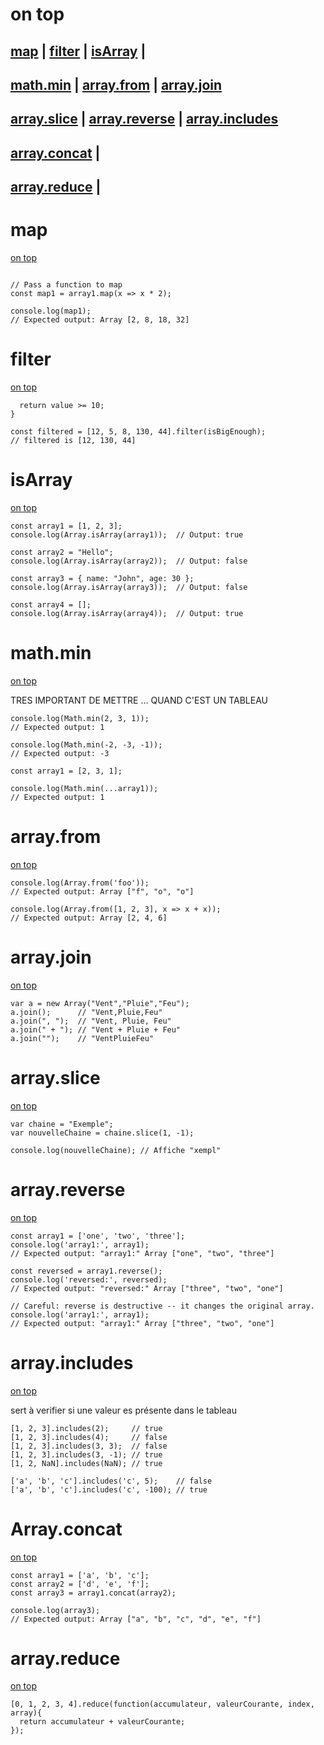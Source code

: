 # on top

[map](#map) | [filter](#filter) | [isArray](#isArray) | 
--------------------------------------------------------------------------------------------------
[math.min](#math.min) | [array.from](#array.from) | [array.join](#array.join)
--------------------------------------------------------------------------------------------------
[array.slice](#array.slice) | [array.reverse](#array.reverse) | [array.includes](#array.includes)
--------------------------------------------------------------------------------------------------
[array.concat](#array.concat) |
--------------------------------------------------------------------------------------------------
[array.reduce](#array.reduce) |
--------------------------------------------------------------------------------------------------



# map 
[on top](#on-top)

```const array1 = [1, 4, 9, 16];

// Pass a function to map
const map1 = array1.map(x => x * 2);

console.log(map1);
// Expected output: Array [2, 8, 18, 32]
```

# filter
[on top](#on-top)

```function isBigEnough(value) {
  return value >= 10;
}

const filtered = [12, 5, 8, 130, 44].filter(isBigEnough);
// filtered is [12, 130, 44]
```

# isArray      
[on top](#on-top)
```
const array1 = [1, 2, 3];
console.log(Array.isArray(array1));  // Output: true

const array2 = "Hello";
console.log(Array.isArray(array2));  // Output: false

const array3 = { name: "John", age: 30 };
console.log(Array.isArray(array3));  // Output: false

const array4 = [];
console.log(Array.isArray(array4));  // Output: true
```
# math.min

[on top](#on-top)

TRES IMPORTANT DE METTRE ... QUAND C'EST UN TABLEAU
```
console.log(Math.min(2, 3, 1));
// Expected output: 1

console.log(Math.min(-2, -3, -1));
// Expected output: -3

const array1 = [2, 3, 1];

console.log(Math.min(...array1));
// Expected output: 1
```

# array.from
[on top](#on-top)
```
console.log(Array.from('foo'));
// Expected output: Array ["f", "o", "o"]

console.log(Array.from([1, 2, 3], x => x + x));
// Expected output: Array [2, 4, 6]
```


# array.join
[on top](#on-top)

```
var a = new Array("Vent","Pluie","Feu");
a.join();      // "Vent,Pluie,Feu"
a.join(", ");  // "Vent, Pluie, Feu"
a.join(" + "); // "Vent + Pluie + Feu"
a.join("");    // "VentPluieFeu"
```

# array.slice
[on top](#on-top)

```
var chaine = "Exemple";
var nouvelleChaine = chaine.slice(1, -1);

console.log(nouvelleChaine); // Affiche "xempl"
```

# array.reverse
[on top](#on-top)

```
const array1 = ['one', 'two', 'three'];
console.log('array1:', array1);
// Expected output: "array1:" Array ["one", "two", "three"]

const reversed = array1.reverse();
console.log('reversed:', reversed);
// Expected output: "reversed:" Array ["three", "two", "one"]

// Careful: reverse is destructive -- it changes the original array.
console.log('array1:', array1);
// Expected output: "array1:" Array ["three", "two", "one"]
```


# array.includes 
[on top](#on-top)

sert à verifier si une valeur es présente dans le tableau

```
[1, 2, 3].includes(2);     // true
[1, 2, 3].includes(4);     // false
[1, 2, 3].includes(3, 3);  // false
[1, 2, 3].includes(3, -1); // true
[1, 2, NaN].includes(NaN); // true

['a', 'b', 'c'].includes('c', 5);    // false
['a', 'b', 'c'].includes('c', -100); // true
```
# Array.concat
[on top](#on-top)

```
const array1 = ['a', 'b', 'c'];
const array2 = ['d', 'e', 'f'];
const array3 = array1.concat(array2);

console.log(array3);
// Expected output: Array ["a", "b", "c", "d", "e", "f"]

```


# array.reduce
[on top](#on-top)
```
[0, 1, 2, 3, 4].reduce(function(accumulateur, valeurCourante, index, array){
  return accumulateur + valeurCourante;
});

```